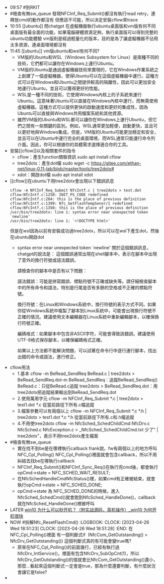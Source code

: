 - 09:57 #到RKIT
- #檢查有無sw_queue
  發現NFCInf_Req_Submit()都沒有執行read retry，連釋放cmd的動作都沒有
  但應該不可能，所以決定安裝cflow來trace
- 10:55 [[ubuntu]]
  問chatgpt 在虛擬機器執行ubuntu桌面版和vm版有何不同
  桌面版有最全面的功能，如果電腦硬體資源足夠，執行桌面版可以得到完整的ubuntu功能體驗
  vm版則是經過輕量化的版本，目的是為了讓虛擬機器不佔用太多資源，連桌面環境都沒有
- 11:45 [[ubuntu]]
  vm版ubuntu和wsl有何不同?
	- VM版的Ubuntu和WSL（Windows Subsystem for
	  Linux）是兩種不同的技術，它們都可以讓你在Windows上運行Ubuntu。
	- VM版的Ubuntu是通過虛擬機器技術來實現的，它在Windows作業系統之上創建了一個虛擬機器，使得Ubuntu可以在這個虛擬機器中運行。這種方式可以在Windows和Ubuntu之間提供較高的隔離性，因此可以更加安全地運行Ubuntu，並且可以獲得更好的性能。
	- WSL是一種不同的技術，它使用Windows內核上的子系統來運行Ubuntu。這意味著Ubuntu可以直接在Windows內核中運行，而無需使用虛擬機器。這種方式可以提供更快的啟動速度和更好的集成性，因為Ubuntu可以直接與Windows共用檔案系統和其他資源。
	- 雖然VM版的Ubuntu和WSL都可以讓你在Windows上運行Ubuntu，但它們之間有一些關鍵的區別。例如，WSL通常更加輕便，啟動更快，並且可以更好地與Windows集成。但是，VM版的Ubuntu可能更加穩定和安全，並且可以在Ubuntu中運行完全的桌面環境，而WSL通常只能運行命令列介面。因此，你可以根據你的具體需求選擇適合你的工具。
- 安裝[[cflow]]以及相關套件的指令
	- cflow：產生function關聯資訊
	  sudo apt install cflow
	- tree2dotx：產生dot檔
	  sudo wget -c https://gitee.com/ethan-net/linux-0.11-lab/blob/master/tools/tree2dotx#
	- xdot：開啟dot檔
	  sudo apt install xdot
- [[cflow]]在ubuntu下用tree2dotx會出現以下錯誤訊息
  ```
  cflow -m NFCInf_Req_Submit NfcIntf.c | tree2dotx > test.dot
  cflow:NfcIntf.c:1250: INIT_PS_CODE redefined
  cflow:NfcIntf.c:204: this is the place of previous definition
  cflow:NfcIntf.c:1399: Nfc_GetFlashTempSenor/1 redefined
  cflow:NfcIntf.c:1350: this is the place of previous definition
  /usr/bin/tree2dotx: line 1: syntax error near unexpected token `newline'
  /usr/bin/tree2dotx: line 1: `<!DOCTYPE html>'
  ```
  但是在wsl因為以前有安裝成功過tree2dotx，所以可以在wsl下產生dot，然後在ubuntu開啟dot
	- syntax error near unexpected token `newline'
	  關於這個錯誤訊息，chatgpt的說法是：
	  這個錯誤通常出現在shell腳本中，表示在腳本中出現了意外的換行符號或語法錯誤。
	  
	  請檢查你的腳本中是否有以下問題：
	  
	  語法錯誤：可能是拼寫錯誤、標點符號不正確或缺失等。請仔細檢查腳本中的所有命令和語法，特別是行尾是否有多餘的空格或不正確的標點符號。
	  
	  換行符號：在Linux和Windows系統中，換行符號的表示方式不同。如果你從Windows系統中複製了腳本到Linux系統中，可能會出現換行符號不正確的情況。建議使用文本編輯器在Linux系統中重新編輯腳本，以確保換行符號正確。
	  
	  編碼格式：如果腳本中包含非ASCII字符，可能會導致該錯誤。建議使用UTF-8格式保存腳本，以確保編碼格式正確。
	  
	  如果以上方法都不能解決問題，可以試著在命令行中逐行運行腳本，找出出錯的命令或語法，進行修正。
- cflow用法
	- 1.基本
	  cflow -m BeRead_SendReq BeRead.c | tree2dotx > BeRead_SendReq.dot-m BeRead_SendReq：追蹤BeRead_SendReq()
	  BeRead.c：只從BeRead.c追蹤
	  tree2dotx > BeRead_SendReq.dot：用tree2dotx把追蹤結果輸出到BeRead_SendReq.dot
	- 2.使用萬用字元
	  cflow -m NFCInf_Req_Submit *.c | tree2dotx > test1.dot
	  *.c								從當前路徑下所有.c檔追蹤
	- 3.檔案參數可以有兩個以上
	  cflow -m NFCInf_Req_Submit *.c *.h | tree2dotx > test1.dot
	  *.c *.h							從當前路徑下所有.c和.h檔追蹤
	- 4.不用使tree2dotx
	  cflow -m NfcSched_SchedChildCmd NfcDrv.c NfcSched.c NfcException.c > _NfcSched_SchedChildCmd.txt
	  少了" | tree2dotx"，表示不用tree2dotx產生檔案
- #檢查有無sw_queue
	- 實在找不到be是在哪裡執行callback
	  frank說，fw有兩個以上的地方呼叫NFC_Cpl_Polling()
	  NFC_Cpl_Polling()裡面就會包含callback，所以不用糾結去找be在哪執行callback
	- NFCInf_Req_Submit()和NFCInf_Sync_Req()在執行完cmd後，都會執行opCmd->state = NFC_SCHED_WAIT_RESULT;
	- 在NfcSchedHandleCmdNfcStatus()裡，如果cmd有正確被結束，就會執行opCmd->state = NFC_SCHED_DONE;
	- opCmd->state 為 NFC_SCHED_DONE的時候，進入NfcSched_SchedCmd()就會跑到NfcSched_HandleDone()，callback就在NfcSched_HandleDone()裡被呼叫
- LATER [win10 为什么可以秒开机？（附实战源码，真机操作）_win10 为何开机很快](https://liyongjun.blog.csdn.net/article/details/119429745?ydreferer=aHR0cHM6Ly9ibG9nLmNzZG4ubmV0L2x5bmRvbl9saS9hcnRpY2xlL2RldGFpbHMvMTIyMTYzNDY4)
- NOW #拆解Nfc_ResetFlashCmd()
  :LOGBOOK:
  CLOCK: [2023-04-26 Wed 18:51:23]
  CLOCK: [2023-04-26 Wed 18:51:28]
  :END:
  在NFC_Cpl_Polling()裡面
  有一個判斷式if  (NfcCom_GetOutstanding() > NfcDrv_GetOutstanding())
  這個判斷式真的有可能會變true嗎?
	- 原來在NFC_Cpl_Polling()的前面幾行，已經有執行過NfcDrv_IntService()，裡面有包含NfcDrv_SubOpCnt(1)，所以NfcDrv_GetOutstanding()的值就會比NfcCom_GetOutstanding()還小，那麼…看起來這個判斷式一定會是true，那為什麼還要判斷，有什麼狀況會讓它是false?
-